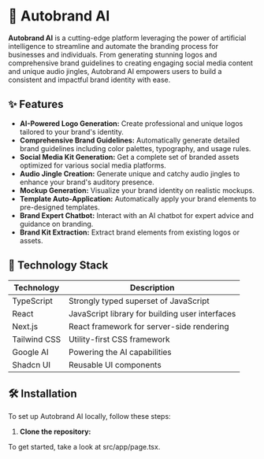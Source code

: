 # 🎨 Autobrand AI

**Autobrand AI** is a cutting-edge platform leveraging the power of artificial intelligence to streamline and automate the branding process for businesses and individuals. From generating stunning logos and comprehensive brand guidelines to creating engaging social media content and unique audio jingles, Autobrand AI empowers users to build a consistent and impactful brand identity with ease.

## ✨ Features

-   **AI-Powered Logo Generation:** Create professional and unique logos tailored to your brand's identity.
-   **Comprehensive Brand Guidelines:** Automatically generate detailed brand guidelines including color palettes, typography, and usage rules.
-   **Social Media Kit Generation:** Get a complete set of branded assets optimized for various social media platforms.
-   **Audio Jingle Creation:** Generate unique and catchy audio jingles to enhance your brand's auditory presence.
-   **Mockup Generation:** Visualize your brand identity on realistic mockups.
-   **Template Auto-Application:** Automatically apply your brand elements to pre-designed templates.
-   **Brand Expert Chatbot:** Interact with an AI chatbot for expert advice and guidance on branding.
-   **Brand Kit Extraction:** Extract brand elements from existing logos or assets.

## 🚀 Technology Stack

| Technology    | Description                                    |
|---------------|------------------------------------------------|
| TypeScript    | Strongly typed superset of JavaScript          |
| React         | JavaScript library for building user interfaces |
| Next.js       | React framework for server-side rendering     |
| Tailwind CSS  | Utility-first CSS framework                    |
| Google AI     | Powering the AI capabilities                  |
| Shadcn UI     | Reusable UI components                        |

## 🛠️ Installation

To set up Autobrand AI locally, follow these steps:

1.  **Clone the repository:**


To get started, take a look at src/app/page.tsx.
